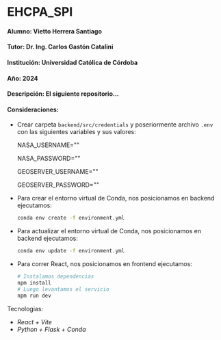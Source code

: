 # EHCPA_SPI

#### Alumno: Vietto Herrera Santiago
#### Tutor: Dr. Ing. Carlos Gastón Catalini
#### Institución: Universidad Católica de Córdoba
#### Año: 2024

#### Descripción: El siguiente repositorio... 


#### Consideraciones:
+ Crear carpeta `backend/src/credentials` y poseriormente archivo `.env` con las siguientes variables y sus valores:
    
    NASA_USERNAME=""
    
    NASA_PASSWORD=""

    GEOSERVER_USERNAME=""

    GEOSERVER_PASSWORD=""
    
+ Para crear el entorno virtual de Conda, nos posicionamos en backend ejecutamos:
    
    ```bash
    conda env create -f environment.yml
    ```

+ Para actualizar el entorno virtual de Conda, nos posicionamos en backend ejecutamos:
    
    ```bash
    conda env update -f environment.yml
    ```

+ Para correr React, nos posicionamos en frontend ejecutamos:
    
    ```bash
    # Instalamos dependencias
    npm install
    # Luego levantamos el servicio
    npm run dev
    ```

Tecnologias:
+ *React + Vite*
+ *Python + Flask + Conda*
